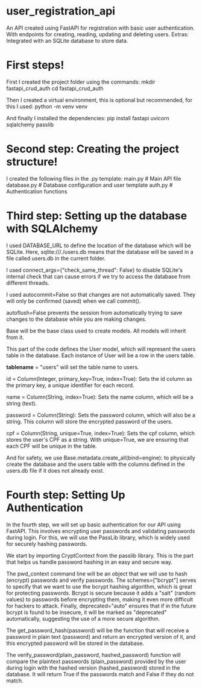 # user_registration_api
 An API created using FastAPI for registration with basic user authentication. With endpoints for creating, reading, updating and deleting users. Extras: Integrated with an SQLite database to store data.

# First steps!
 First I created the project folder using the commands: 
mkdir fastapi_crud_auth
cd fastapi_crud_auth

 Then I created a virtual environment, this is optional but recommended, for this I used:
python -m venv venv

 And finally I installed the dependencies:
pip install fastapi uvicorn sqlalchemy passlib

# Second step: Creating the project structure!

 I created the following files in the .py template:
 main.py # Main API file
 database.py # Database configuration and user template
 auth.py # Authentication functions

# Third step: Setting up the database with SQLAlchemy
 I used DATABASE_URL to define the location of the database which will be SQLite. Here, sqlite:///./users.db means that the database will be saved in a file called users.db in the current folder.
 
 I used connect_args={"check_same_thread": False} to disable SQLite's internal check that can cause errors if we try to access the database from different threads.

 I used autocommit=False so that changes are not automatically saved. They will only be confirmed (saved) when we call commit().
 
 autoflush=False prevents the session from automatically trying to save changes to the database while you are making changes.

 Base will be the base class used to create models. All models will inherit from it. 

 This part of the code defines the User model, which will represent the users table in the database. Each instance of User will be a row in the users table.

 __tablename__ = "users" will set the table name to users.

 id = Column(Integer, primary_key=True, index=True): Sets the id column as the primary key, a unique identifier for each record.

 name = Column(String, index=True): Sets the name column, which will be a string (text).

 password = Column(String): Sets the password column, which will also be a string. This column will store the encrypted password of the users.

 cpf = Column(String, unique=True, index=True): Sets the cpf column, which stores the user's CPF as a string. With unique=True, we are ensuring that each CPF will be unique in the table.

 And for safety, we use Base.metadata.create_all(bind=engine): to physically create the database and the users table with the columns defined in the users.db file if it does not already exist.
 
 # Fourth step: Setting Up Authentication
 
 In the fourth step, we will set up basic authentication for our API using FastAPI. This involves encrypting user passwords and validating passwords during login. For this, we will use the PassLib library, which is widely used for securely hashing passwords.

 We start by importing CryptContext from the passlib library. This is the part that helps us handle password hashing in an easy and secure way.

 The pwd_context command line will be an object that we will use to hash (encrypt) passwords and verify passwords. The schemes=["bcrypt"] serves to specify that we want to use the bcrypt hashing algorithm, which is great for protecting passwords. Bcrypt is secure because it adds a "salt" (random values) to passwords before encrypting them, making it even more difficult for hackers to attack. Finally, deprecated="auto" ensures that if in the future bcrypt is found to be insecure, it will be marked as "deprecated" automatically, suggesting the use of a more secure algorithm.

 The get_password_hash(password) will be the function that will receive a password in plain text (password) and return an encrypted version of it, and this encrypted password will be stored in the database.

 The verify_password(plain_password, hashed_password) function will compare the plaintext passwords (plain_password) provided by the user during login with the hashed version (hashed_password) stored in the database. It will return True if the passwords match and False if they do not match.


